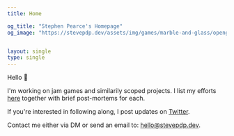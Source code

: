 ```yaml
---
title: Home

og_title: "Stephen Pearce's Homepage"
og_image: "https://stevepdp.dev/assets/img/games/marble-and-glass/opengraph.png"


layout: single
type: single
---
```


Hello 👋

I'm working on jam games and similarily scoped projects. I list my efforts <a href="/games.html" title="Click for a list of my games">here</a> together with brief post-mortems for each.

If you&apos;re interested in following along, I post updates on <a href="https://twitter.com/stevepdp" rel="me noopener noreferrer" target="_blank">Twitter</a>.

Contact me either via DM or send an email to: <a href="mailto:hello@stevepdp.dev">hello@stevepdp.dev</a>.
